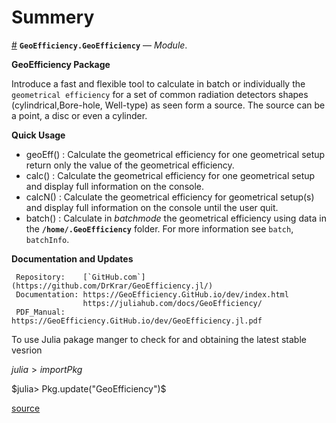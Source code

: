 
<a id='Summery-1'></a>

# Summery

<a id='GeoEfficiency.GeoEfficiency' href='#GeoEfficiency.GeoEfficiency'>#</a>
**`GeoEfficiency.GeoEfficiency`** &mdash; *Module*.



**GeoEfficiency Package**

Introduce a fast and flexible tool to calculate in batch or individually the `geometrical efficiency`  for a set of common radiation detectors shapes (cylindrical,Bore-hole, Well-type) as seen form  a source. The source can be a point, a disc or even a cylinder.

**Quick Usage**

  * geoEff()	: Calculate the geometrical efficiency for one geometrical setup return only the value of the geometrical efficiency.
  * calc() 	: Calculate the geometrical efficiency for one geometrical setup and display full information on the console.
  * calcN()	: Calculate the geometrical efficiency for geometrical setup(s) and display full information on the console until the user quit.
  * batch()	: Calculate  in $batch mode$ the geometrical efficiency using data in the **`/home/.GeoEfficiency`** folder.  For more information see `batch`, `batchInfo`.

**Documentation and Updates**

```
 Repository:    [`GitHub.com`](https://github.com/DrKrar/GeoEfficiency.jl/)
 Documentation: https://GeoEfficiency.GitHub.io/dev/index.html
                https://juliahub.com/docs/GeoEfficiency/
 PDF_Manual:    https://GeoEfficiency.GitHub.io/dev/GeoEfficiency.jl.pdf
```

To use Julia pakage manger to check for and obtaining the latest stable vesrion

$julia> import Pkg$

$julia> Pkg.update("GeoEfficiency")$


<a target='_blank' href='https://github.com/DrKrar/GeoEfficiency.jl/blob/1e924cdc083308fe33575975856b06270d620e85/src/GeoEfficiency.jl#L3-L34' class='documenter-source'>source</a><br>

